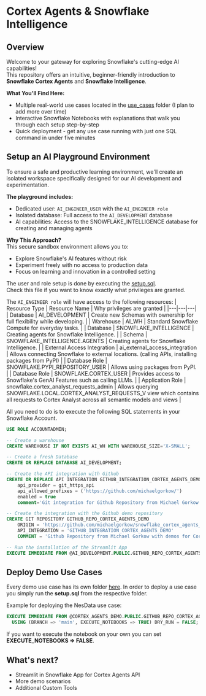# Cortex Agents & Snowflake Intelligence

## Overview
Welcome to your gateway for exploring Snowflake's cutting-edge AI capabilities!  
This repository offers an intuitive, beginner-friendly introduction to __Snowflake Cortex Agents__ and __Snowflake Intelligence__.

<b>What You'll Find Here:</b>
* Multiple real-world use cases located in the [use_cases](https://github.com/michaelgorkow/snowflake_cortex_agents_demo/tree/main/use_cases) folder (I plan to add more over time)
* Interactive Snowflake Notebooks with explanations that walk you through each setup step-by-step
* Quick deployment - get any use case running with just one SQL command in under five minutes

## Setup an AI Playground Environment
To ensure a safe and productive learning environment, we'll create an isolated workspace specifically designed for our AI development and experimentation.

<b>The playground includes:</b>  
* Dedicated user: `AI_ENGINEER_USER` with the `AI_ENGINEER role`
* Isolated database: Full access to the `AI_DEVELOPMENT` database
* AI capabilities: Access to the SNOWFLAKE_INTELLIGENCE database for creating and managing agents

<b>Why This Approach?</b>  
This secure sandbox environment allows you to:
* Explore Snowflake's AI features without risk
* Experiment freely with no access to production data
* Focus on learning and innovation in a controlled setting

The user and role setup is done by executing the [setup.sql](https://github.com/michaelgorkow/snowflake_cortex_agents_demo/tree/main/setup.sql).  
Check this file if you want to know exactly what privileges are granted.

The `AI_ENGINEER role` will have access to the following resources:
| Resource Type | Resource Name | Why privileges are granted |
|---|---|---|
| Database | AI_DEVELOPMENT | Create new Schemas with ownership for full flexibility while developing. |
| Warehouse | AI_WH | Standard Snowflake Compute for everyday tasks. |
| Database | SNOWFLAKE_INTELLIGENCE | Creating agents for Snowflake Intelligence. |
| Schema | SNOWFLAKE_INTELLIGENCE.AGENTS | Creating agents for Snowflake Intelligence. |
| External Access Integration | ai_external_access_integration | Allows connecting Snowflake to external locations. (calling APIs, installing packages from PyPI) |
| Database Role | SNOWFLAKE.PYPI_REPOSITORY_USER | Allows using packages from PyPI. |
| Database Role | SNOWFLAKE.CORTEX_USER | Provides access to Snowflake's GenAI Features such as calling LLMs. |
| Application Role | snowflake.cortex_analyst_requests_admin | Allows querying SNOWFLAKE.LOCAL.CORTEX_ANALYST_REQUESTS_V view which contains all requests to Cortex Analyst across all semantic models and views |

All you need to do is to execute the following SQL statements in your Snowflake Account.  

```sql
USE ROLE ACCOUNTADMIN;

-- Create a warehouse
CREATE WAREHOUSE IF NOT EXISTS AI_WH WITH WAREHOUSE_SIZE='X-SMALL';

-- Create a fresh Database
CREATE OR REPLACE DATABASE AI_DEVELOPMENT;

-- Create the API integration with Github
CREATE OR REPLACE API INTEGRATION GITHUB_INTEGRATION_CORTEX_AGENTS_DEMO
    api_provider = git_https_api
    api_allowed_prefixes = ('https://github.com/michaelgorkow/')
    enabled = true
    comment='Git integration for Github Repository from Michael Gorkow.';

-- Create the integration with the Github demo repository
CREATE GIT REPOSITORY GITHUB_REPO_CORTEX_AGENTS_DEMO
	ORIGIN = 'https://github.com/michaelgorkow/snowflake_cortex_agents_demo' 
	API_INTEGRATION = 'GITHUB_INTEGRATION_CORTEX_AGENTS_DEMO' 
	COMMENT = 'Github Repository from Michael Gorkow with demos for Cortex Agents.';

-- Run the installation of the Streamlit App
EXECUTE IMMEDIATE FROM @AI_DEVELOPMENT.PUBLIC.GITHUB_REPO_CORTEX_AGENTS_DEMO/branches/main/setup.sql;
```

## Deploy Demo Use Cases
Every demo use case has its own folder [here](https://github.com/michaelgorkow/snowflake_cortex_agents_demo/tree/main/use_cases).
In order to deploy a use case you simply run the __setup.sql__ from the respective folder.

Example for deploying the NesData use case:
```sql
EXECUTE IMMEDIATE FROM @CORTEX_AGENTS_DEMO.PUBLIC.GITHUB_REPO_CORTEX_AGENTS_DEMO/branches/main/use_cases/nesdata/setup.sql
  USING (BRANCH => 'main', EXECUTE_NOTEBOOKS => TRUE) DRY_RUN = FALSE;
```

If you want to execute the notebook on your own you can set __EXECUTE_NOTEBOOKS => FALSE__.

## What's next?
* Streamlit in Snowflake App for Cortex Agents API
* More demo scenarios
* Additional Custom Tools